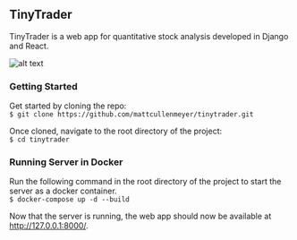 ## TinyTrader

TinyTrader is a web app for quantitative stock analysis developed in Django and React.   

![alt text](https://github.com/mattcullenmeyer/tinytrader/blob/master/static/images/TinyTrader%20React%20App.png)  

### Getting Started   

Get started by cloning the repo:   
`$ git clone https://github.com/mattcullenmeyer/tinytrader.git`   

Once cloned, navigate to the root directory of the project:   
`$ cd tinytrader`   

### Running Server in Docker   

Run the following command in the root directory of the project to start the server as a docker container.   
`$ docker-compose up -d --build`   

Now that the server is running, the web app should now be available at http://127.0.0.1:8000/.  